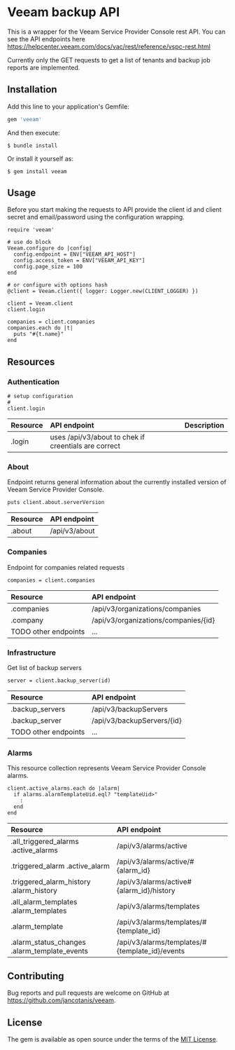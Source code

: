 # Veeam backup API

This is a wrapper for the Veeam Service Provider Console rest API. You can see the API endpoints here https://helpcenter.veeam.com/docs/vac/rest/reference/vspc-rest.html

Currently only the GET requests to get a list of tenants and backup job reports are implemented.

## Installation

Add this line to your application's Gemfile:

```ruby
gem 'veeam'
```

And then execute:

    $ bundle install

Or install it yourself as:

    $ gem install veeam

## Usage

Before you start making the requests to API provide the client id and client secret and email/password using the configuration wrapping.

```
require 'veeam'

# use do block
Veeam.configure do |config|
  config.endpoint = ENV["VEEAM_API_HOST"]
  config.access_token = ENV["VEEAM_API_KEY"]
  config.page_size = 100
end

# or configure with options hash
@client = Veeam.client({ logger: Logger.new(CLIENT_LOGGER) })

client = Veeam.client
client.login

companies = client.companies
companies.each do |t|
  puts "#{t.name}"
end
```

## Resources
### Authentication
```
# setup configuration
#
client.login
```
|Resource|API endpoint|Description|
|:--|:--|:--|
|.login|uses /api/v3/about to chek if creentials are correct|


### About
Endpoint returns general information about the currently installed version of Veeam Service Provider Console.
```
puts client.about.serverVersion
```

|Resource|API endpoint|
|:--|:--|
|.about|/api/v3/about|

### Companies
Endpoint for companies related requests 
```
companies = client.companies
```

|Resource|API endpoint|
|:--|:--|
|.companies|/api/v3/organizations/companies|
|.company|/api/v3/organizations/companies/{id}|
|TODO other endpoints|...|

### Infrastructure
Get list of backup servers
```
server = client.backup_server(id)

```

|Resource|API endpoint|
|:--|:--|
|.backup_servers|/api/v3/backupServers|
|.backup_server|/api/v3/backupServers/{id}|
|TODO other endpoints|...|

### Alarms
This resource collection represents Veeam Service Provider Console alarms.
```
client.active_alarms.each do |alarm|
  if alarms.alarmTemplateUid.eql? "templateUid>"
    :
  end
end

```

|Resource|API endpoint|
|:--|:--|
|.all_triggered_alarms .active_alarms|/api/v3/alarms/active|
|.triggered_alarm .active_alarm|/api/v3/alarms/active/#{alarm_id}|
|.triggered_alarm_history .alarm_history|/api/v3/alarms/active#{alarm_id}/history|
|.all_alarm_templates .alarm_templates|/api/v3/alarms/templates|
|.alarm_template|/api/v3/alarms/templates/#{template_id}|
|.alarm_status_changes .alarm_template_events|/api/v3/alarms/templates/#{template_id}/events|

## Contributing

Bug reports and pull requests are welcome on GitHub at https://github.com/jancotanis/veeam.

## License

The gem is available as open source under the terms of the [MIT License](https://opensource.org/licenses/MIT).

